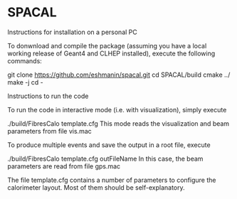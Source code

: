 # SPACAL



Instructions for installation on a personal PC

To donwnload and compile the package (assuming you have a local working release of Geant4 and CLHEP installed), execute the following commands:

git clone https://github.com/eshmanin/spacal.git
cd SPACAL/build
cmake ../
make -j
cd -

Instructions to run the code

To run the code in interactive mode (i.e. with visualization), simply execute

./build/FibresCalo template.cfg
This mode reads the visualization and beam parameters from file vis.mac

To produce multiple events and save the output in a root file, execute

./build/FibresCalo template.cfg outFileName
In this case, the beam parameters are read from file gps.mac

The file template.cfg contains a number of parameters to configure the calorimeter layout. Most of them should be self-explanatory.
